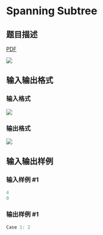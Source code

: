 # Spanning Subtree

## 题目描述

[problemUrl]: https://uva.onlinejudge.org/index.php?option=com_onlinejudge&Itemid=8&category=27&page=show_problem&problem=2644

[PDF](https://uva.onlinejudge.org/external/115/p11597.pdf)

![](https://cdn.luogu.com.cn/upload/vjudge_pic/UVA11597/660f1f59f74ed9db7465566683efc5c8e3a77baa.png)

## 输入输出格式

### 输入格式

![](https://cdn.luogu.com.cn/upload/vjudge_pic/UVA11597/fa6b8f20dd05a1084df73b50a961005f372bfe24.png)

### 输出格式

![](https://cdn.luogu.com.cn/upload/vjudge_pic/UVA11597/5fc5f5e34ef6454c70d1a1779ec41885bf640d75.png)

## 输入输出样例

### 输入样例 #1

```cpp
4
0
```


### 输出样例 #1

```cpp
Case 1: 2
```


